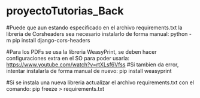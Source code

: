 # proyectoTutorias_Back

#Puede que aun estando especificado en el archivo requirements.txt la libreria de Corsheaders sea necesario instalarlo de forma manual: python -m pip install django-cors-headers

#Para los PDFs se usa la libreria WeasyPrint, se deben hacer configuraciones extra en el SO para poder usarla: https://www.youtube.com/watch?v=rtXLsf6Vfss
#Si tambien da error, intentar instalarla de forma manual de nuevo: pip install weasyprint

#Si se instala una nueva libreria actualizar el archivo requirements.txt con el comando: pip freeze > requirements.txt

